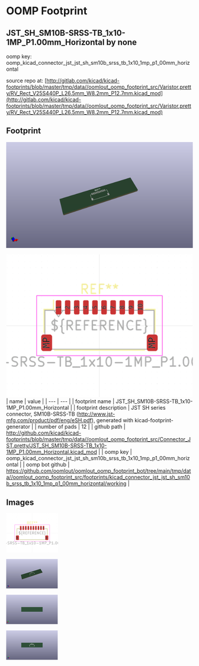# OOMP Footprint  
## JST_SH_SM10B-SRSS-TB_1x10-1MP_P1.00mm_Horizontal  by none  
  
oomp key: oomp_kicad_connector_jst_jst_sh_sm10b_srss_tb_1x10_1mp_p1_00mm_horizontal  
  
source repo at: [http://gitlab.com/kicad/kicad-footprints/blob/master/tmp/data//oomlout_oomp_footprint_src/Varistor.pretty/RV_Rect_V25S440P_L26.5mm_W8.2mm_P12.7mm.kicad_mod](http://gitlab.com/kicad/kicad-footprints/blob/master/tmp/data//oomlout_oomp_footprint_src/Varistor.pretty/RV_Rect_V25S440P_L26.5mm_W8.2mm_P12.7mm.kicad_mod)  
## Footprint  
  
[![working_kicad_pcb_3d.png](working_kicad_pcb_3d_600.png)](working_kicad_pcb_3d.png)  
  
[![working.png](working_600.png)](working.png)  
| name | value | 
| --- | --- | 
| footprint name | JST_SH_SM10B-SRSS-TB_1x10-1MP_P1.00mm_Horizontal | 
| footprint description | JST SH series connector, SM10B-SRSS-TB (http://www.jst-mfg.com/product/pdf/eng/eSH.pdf), generated with kicad-footprint-generator | 
| number of pads | 12 | 
| github path | http://github.com/kicad/kicad-footprints/blob/master/tmp/data//oomlout_oomp_footprint_src/Connector_JST.pretty/JST_SH_SM10B-SRSS-TB_1x10-1MP_P1.00mm_Horizontal.kicad_mod | 
| oomp key | oomp_kicad_connector_jst_jst_sh_sm10b_srss_tb_1x10_1mp_p1_00mm_horizontal | 
| oomp bot github | https://github.com/oomlout/oomlout_oomp_footprint_bot/tree/main/tmp/data//oomlout_oomp_footprint_src/footprints/kicad_connector_jst_jst_sh_sm10b_srss_tb_1x10_1mp_p1_00mm_horizontal/working | 
## Images  
  
[![working.png](working_140.png)](working.png)  
  
[![working_kicad_pcb_3d.png](working_kicad_pcb_3d_140.png)](working_kicad_pcb_3d.png)  
  
[![working_kicad_pcb_3d_back.png](working_kicad_pcb_3d_back_140.png)](working_kicad_pcb_3d_back.png)  
  
[![working_kicad_pcb_3d_front.png](working_kicad_pcb_3d_front_140.png)](working_kicad_pcb_3d_front.png)  
